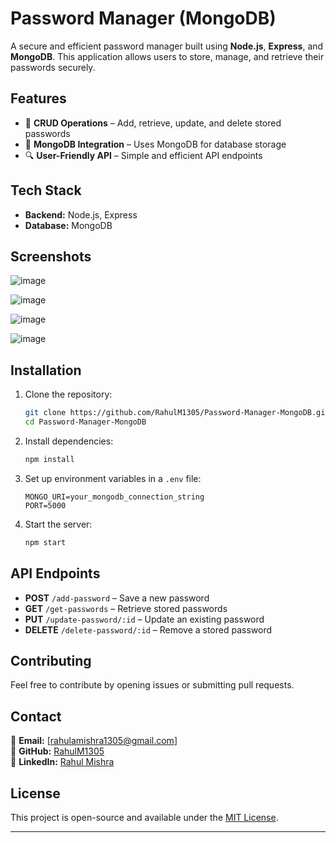 # Password Manager (MongoDB)  

A secure and efficient password manager built using **Node.js**, **Express**, and **MongoDB**. This application allows users to store, manage, and retrieve their passwords securely.  

## Features  
- 📂 **CRUD Operations** – Add, retrieve, update, and delete stored passwords  
- 📡 **MongoDB Integration** – Uses MongoDB for database storage  
- 🔍 **User-Friendly API** – Simple and efficient API endpoints  

## Tech Stack  
- **Backend:** Node.js, Express  
- **Database:** MongoDB  

## Screenshots  
![image](https://github.com/user-attachments/assets/4dac82fb-fd24-494c-8243-16c06876fb0c)


![image](https://github.com/user-attachments/assets/a4a33bf1-630a-4223-9c92-ac5a91173848)


![image](https://github.com/user-attachments/assets/2a6a8681-bab4-4246-9ca0-497294244a3b)


![image](https://github.com/user-attachments/assets/c1661f5c-1bd3-45d5-b7f4-4f720a7089e6)





## Installation  
1. Clone the repository:  
   ```bash
   git clone https://github.com/RahulM1305/Password-Manager-MongoDB.git
   cd Password-Manager-MongoDB
   ```
2. Install dependencies:  
   ```bash
   npm install
   ```
3. Set up environment variables in a `.env` file:  
   ```
   MONGO_URI=your_mongodb_connection_string
   PORT=5000
   ```
4. Start the server:  
   ```bash
   npm start
   ```

## API Endpoints  
- **POST** `/add-password` – Save a new password  
- **GET** `/get-passwords` – Retrieve stored passwords  
- **PUT** `/update-password/:id` – Update an existing password  
- **DELETE** `/delete-password/:id` – Remove a stored password  

## Contributing  
Feel free to contribute by opening issues or submitting pull requests.  

## Contact  
📧 **Email:** [rahulamishra1305@gmail.com]  
📌 **GitHub:** [RahulM1305](https://github.com/RahulM1305)  
💼 **LinkedIn:** [Rahul Mishra](https://linkedin.com/in/rahulm1305)  

## License  
This project is open-source and available under the [MIT License](LICENSE).  

---

